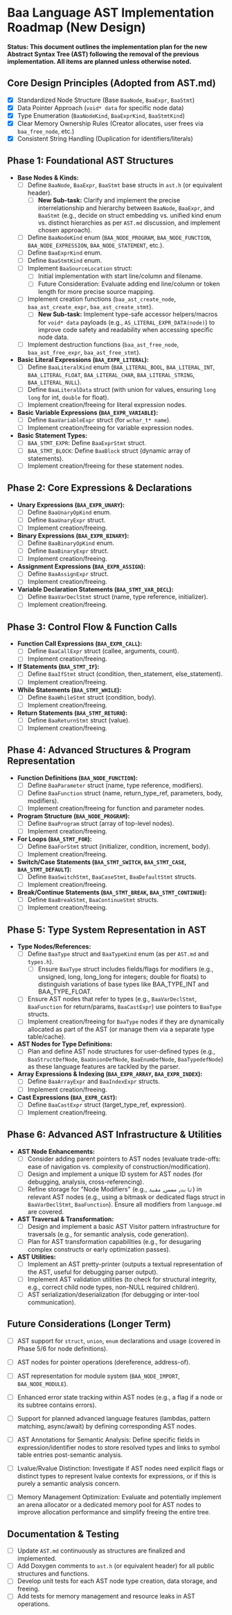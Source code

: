 # Baa Language AST Implementation Roadmap (New Design)

**Status: This document outlines the implementation plan for the new Abstract Syntax Tree (AST) following the removal of the previous implementation. All items are planned unless otherwise noted.**

## Core Design Principles (Adopted from AST.md)

- [x] Standardized Node Structure (Base `BaaNode`, `BaaExpr`, `BaaStmt`)
- [x] Data Pointer Approach (`void* data` for specific node data)
- [x] Type Enumeration (`BaaNodeKind`, `BaaExprKind`, `BaaStmtKind`)
- [x] Clear Memory Ownership Rules (Creator allocates, user frees via `baa_free_node`, etc.)
- [x] Consistent String Handling (Duplication for identifiers/literals)

## Phase 1: Foundational AST Structures

- **Base Nodes & Kinds:**
  - [ ] Define `BaaNode`, `BaaExpr`, `BaaStmt` base structs in `ast.h` (or equivalent header).
    - [ ] **New Sub-task:** Clarify and implement the precise interrelationship and hierarchy between `BaaNode`, `BaaExpr`, and `BaaStmt` (e.g., decide on struct embedding vs. unified kind enum vs. distinct hierarchies as per `AST.md` discussion, and implement chosen approach).
  - [ ] Define `BaaNodeKind` enum (`BAA_NODE_PROGRAM`, `BAA_NODE_FUNCTION`, `BAA_NODE_EXPRESSION`, `BAA_NODE_STATEMENT`, etc.).
  - [ ] Define `BaaExprKind` enum.
  - [ ] Define `BaaStmtKind` enum.
  - [ ] Implement `BaaSourceLocation` struct:
    - [ ] Initial implementation with start line/column and filename.
    - [ ] Future Consideration: Evaluate adding end line/column or token length for more precise source mapping.
  - [ ] Implement creation functions (`baa_ast_create_node`, `baa_ast_create_expr`, `baa_ast_create_stmt`).
    - [ ] **New Sub-task:** Implement type-safe accessor helpers/macros for `void* data` payloads (e.g., `AS_LITERAL_EXPR_DATA(node)`) to improve code safety and readability when accessing specific node data.
  - [ ] Implement destruction functions (`baa_ast_free_node`, `baa_ast_free_expr`, `baa_ast_free_stmt`).

- **Basic Literal Expressions (`BAA_EXPR_LITERAL`):**
  - [ ] Define `BaaLiteralKind` enum (`BAA_LITERAL_BOOL`, `BAA_LITERAL_INT`, `BAA_LITERAL_FLOAT`, `BAA_LITERAL_CHAR`, `BAA_LITERAL_STRING`, `BAA_LITERAL_NULL`).
  - [ ] Define `BaaLiteralData` struct (with union for values, ensuring `long long` for int, `double` for float).
  - [ ] Implement creation/freeing for literal expression nodes.

- **Basic Variable Expressions (`BAA_EXPR_VARIABLE`):**
  - [ ] Define `BaaVariableExpr` struct (for `wchar_t* name`).
  - [ ] Implement creation/freeing for variable expression nodes.

- **Basic Statement Types:**
  - [ ] `BAA_STMT_EXPR`: Define `BaaExprStmt` struct.
  - [ ] `BAA_STMT_BLOCK`: Define `BaaBlock` struct (dynamic array of statements).
  - [ ] Implement creation/freeing for these statement nodes.

## Phase 2: Core Expressions & Declarations

- **Unary Expressions (`BAA_EXPR_UNARY`):**
  - [ ] Define `BaaUnaryOpKind` enum.
  - [ ] Define `BaaUnaryExpr` struct.
  - [ ] Implement creation/freeing.
- **Binary Expressions (`BAA_EXPR_BINARY`):**
  - [ ] Define `BaaBinaryOpKind` enum.
  - [ ] Define `BaaBinaryExpr` struct.
  - [ ] Implement creation/freeing.
- **Assignment Expressions (`BAA_EXPR_ASSIGN`):**
  - [ ] Define `BaaAssignExpr` struct.
  - [ ] Implement creation/freeing.
- **Variable Declaration Statements (`BAA_STMT_VAR_DECL`):**
  - [ ] Define `BaaVarDeclStmt` struct (name, type reference, initializer).
  - [ ] Implement creation/freeing.

## Phase 3: Control Flow & Function Calls

- **Function Call Expressions (`BAA_EXPR_CALL`):**
  - [ ] Define `BaaCallExpr` struct (callee, arguments, count).
  - [ ] Implement creation/freeing.
- **If Statements (`BAA_STMT_IF`):**
  - [ ] Define `BaaIfStmt` struct (condition, then_statement, else_statement).
  - [ ] Implement creation/freeing.
- **While Statements (`BAA_STMT_WHILE`):**
  - [ ] Define `BaaWhileStmt` struct (condition, body).
  - [ ] Implement creation/freeing.
- **Return Statements (`BAA_STMT_RETURN`):**
  - [ ] Define `BaaReturnStmt` struct (value).
  - [ ] Implement creation/freeing.

## Phase 4: Advanced Structures & Program Representation

- **Function Definitions (`BAA_NODE_FUNCTION`):**
  - [ ] Define `BaaParameter` struct (name, type reference, modifiers).
  - [ ] Define `BaaFunction` struct (name, return_type_ref, parameters, body, modifiers).
  - [ ] Implement creation/freeing for function and parameter nodes.
- **Program Structure (`BAA_NODE_PROGRAM`):**
  - [ ] Define `BaaProgram` struct (array of top-level nodes).
  - [ ] Implement creation/freeing.
- **For Loops (`BAA_STMT_FOR`):**
  - [ ] Define `BaaForStmt` struct (initializer, condition, increment, body).
  - [ ] Implement creation/freeing.
- **Switch/Case Statements (`BAA_STMT_SWITCH`, `BAA_STMT_CASE`, `BAA_STMT_DEFAULT`):**
  - [ ] Define `BaaSwitchStmt`, `BaaCaseStmt`, `BaaDefaultStmt` structs.
  - [ ] Implement creation/freeing.
- **Break/Continue Statements (`BAA_STMT_BREAK`, `BAA_STMT_CONTINUE`):**
  - [ ] Define `BaaBreakStmt`, `BaaContinueStmt` structs.
  - [ ] Implement creation/freeing.

## Phase 5: Type System Representation in AST

- **Type Nodes/References:**
  - [ ] Define `BaaType` struct and `BaaTypeKind` enum (as per `AST.md` and `types.h`).
    - [ ] Ensure `BaaType` struct includes fields/flags for modifiers (e.g., unsigned, long, long_long for integers; double for floats) to distinguish variations of base types like BAA_TYPE_INT and BAA_TYPE_FLOAT.
  - [ ] Ensure AST nodes that refer to types (e.g., `BaaVarDeclStmt`, `BaaFunction` for return/params, `BaaCastExpr`) use pointers to `BaaType` structs.
  - [ ] Implement creation/freeing for `BaaType` nodes if they are dynamically allocated as part of the AST (or manage them via a separate type table/cache).
- **AST Nodes for Type Definitions:**
    - [ ] Plan and define AST node structures for user-defined types (e.g., `BaaStructDefNode`, `BaaUnionDefNode`, `BaaEnumDefNode`, `BaaTypedefNode`) as these language features are tackled by the parser.
- **Array Expressions & Indexing (`BAA_EXPR_ARRAY`, `BAA_EXPR_INDEX`):**
  - [ ] Define `BaaArrayExpr` and `BaaIndexExpr` structs.
  - [ ] Implement creation/freeing.
- **Cast Expressions (`BAA_EXPR_CAST`):**
  - [ ] Define `BaaCastExpr` struct (target_type_ref, expression).
  - [ ] Implement creation/freeing.

## Phase 6: Advanced AST Infrastructure & Utilities

- **AST Node Enhancements:**
  - [ ] Consider adding parent pointers to AST nodes (evaluate trade-offs: ease of navigation vs. complexity of construction/modification).
  - [ ] Design and implement a unique ID system for AST nodes (for debugging, analysis, cross-referencing).
  - [ ] Refine storage for "Node Modifiers" (e.g., `ثابت`, `مضمن`, `مقيد`) in relevant AST nodes (e.g., using a bitmask or dedicated flags struct in `BaaVarDeclStmt`, `BaaFunction`). Ensure all modifiers from `language.md` are covered.
- **AST Traversal & Transformation:**
  - [ ] Design and implement a basic AST Visitor pattern infrastructure for traversals (e.g., for semantic analysis, code generation).
  - [ ] Plan for AST transformation capabilities (e.g., for desugaring complex constructs or early optimization passes).
- **AST Utilities:**
  - [ ] Implement an AST pretty-printer (outputs a textual representation of the AST, useful for debugging parser output).
  - [ ] Implement AST validation utilities (to check for structural integrity, e.g., correct child node types, non-NULL required children).
  - [ ] AST serialization/deserialization (for debugging or inter-tool communication).

## Future Considerations (Longer Term)

- [ ] AST support for `struct`, `union`, `enum` declarations and usage (covered in Phase 5/6 for node definitions).
- [ ] AST nodes for pointer operations (dereference, address-of).
- [ ] AST representation for module system (`BAA_NODE_IMPORT`, `BAA_NODE_MODULE`).
- [ ] Enhanced error state tracking within AST nodes (e.g., a flag if a node or its subtree contains errors).
- [ ] Support for planned advanced language features (lambdas, pattern matching, async/await) by defining corresponding AST nodes.
- [ ] AST Annotations for Semantic Analysis: Define specific fields in expression/identifier nodes to store resolved types and links to symbol table entries post-semantic analysis.
- [ ] Lvalue/Rvalue Distinction: Investigate if AST nodes need explicit flags or distinct types to represent lvalue contexts for expressions, or if this is purely a semantic analysis concern.
- [ ] Memory Management Optimization: Evaluate and potentially implement an arena allocator or a dedicated memory pool for AST nodes to improve allocation performance and simplify freeing the entire tree.


## Documentation & Testing

- [ ] Update `AST.md` continuously as structures are finalized and implemented.
- [ ] Add Doxygen comments to `ast.h` (or equivalent header) for all public structures and functions.
- [ ] Develop unit tests for each AST node type creation, data storage, and freeing.
- [ ] Add tests for memory management and resource leaks in AST operations.
